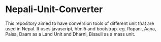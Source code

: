 Nepali-Unit-Converter
=====================

This repository aimed to have conversion tools of different unit that are used in Nepal. It uses javascript, html5 and bootstrap. eg. Ropani, Aana, Paisa, Daam as a Land Unit and Dharni, Bisauli as a mass unit.
